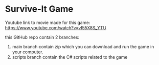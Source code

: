 # Survive-It Game


Youtube link to movie made for this game:
https://www.youtube.com/watch?v=vI55X8S_YTU

this GitHub repo contain 2 branches:
1. main branch contain zip which you can download and run the game in your computer. 
2. scripts branch contain the C# scripts related to the game
